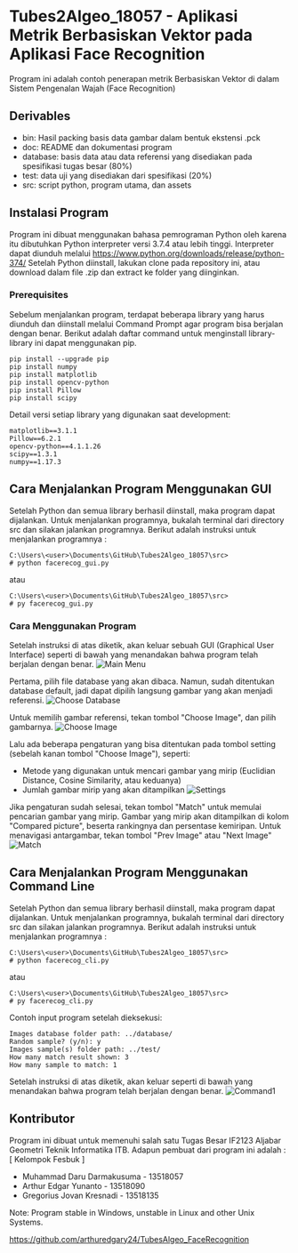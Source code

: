 # Tubes2Algeo_18057 - Aplikasi Metrik Berbasiskan Vektor pada Aplikasi Face Recognition

Program ini adalah contoh penerapan metrik Berbasiskan Vektor di dalam Sistem Pengenalan Wajah (Face Recognition)

## Derivables
* bin: Hasil packing basis data gambar dalam bentuk ekstensi .pck
* doc: README dan dokumentasi program
* database: basis data atau data referensi yang disediakan pada spesifikasi tugas besar (80%)
* test: data uji yang disediakan dari spesifikasi (20%)
* src: script python, program utama, dan assets

## Instalasi Program

Program ini dibuat menggunakan bahasa pemrograman Python oleh karena itu dibutuhkan Python interpreter versi 3.7.4 atau lebih tinggi. Interpreter dapat diunduh melalui https://www.python.org/downloads/release/python-374/
Setelah Python diinstall, lakukan clone pada repository ini, atau download dalam file .zip dan extract ke folder yang diinginkan.

### Prerequisites

Sebelum menjalankan program, terdapat beberapa library yang harus diunduh dan diinstall melalui Command Prompt agar program bisa berjalan dengan benar. Berikut adalah daftar command untuk menginstall library-library ini dapat menggunakan pip.

```
pip install --upgrade pip
pip install numpy
pip install matplotlib
pip install opencv-python
pip install Pillow
pip install scipy
```
Detail versi setiap library yang digunakan saat development:
```
matplotlib==3.1.1
Pillow==6.2.1
opencv-python==4.1.1.26
scipy==1.3.1
numpy==1.17.3
```

## Cara Menjalankan Program Menggunakan GUI

Setelah Python dan semua library berhasil diinstall, maka program dapat dijalankan. Untuk menjalankan programnya, bukalah terminal dari directory src dan silakan jalankan programnya. Berikut adalah instruksi untuk menjalankan programnya :

```
C:\Users\<user>\Documents\GitHub\Tubes2Algeo_18057\src>
# python facerecog_gui.py
```
atau
```
C:\Users\<user>\Documents\GitHub\Tubes2Algeo_18057\src>
# py facerecog_gui.py
```

### Cara Menggunakan Program

Setelah instruksi di atas diketik, akan keluar sebuah GUI (Graphical User Interface) seperti di bawah yang menandakan bahwa program telah berjalan dengan benar.
![Main Menu](Images/gui_1.png)

Pertama, pilih file database yang akan dibaca. Namun, sudah ditentukan database default, jadi dapat dipilih langsung gambar yang akan menjadi referensi.
![Choose Database](Images/gui_2.png)

Untuk memilih gambar referensi, tekan tombol "Choose Image", dan pilih gambarnya.
![Choose Image](Images/gui_3.png)

Lalu ada beberapa pengaturan yang bisa ditentukan pada tombol setting (sebelah kanan tombol "Choose Image"), seperti:
- Metode yang digunakan untuk mencari gambar yang mirip (Euclidian Distance, Cosine Similarity, atau keduanya)
- Jumlah gambar mirip yang akan ditampilkan
![Settings](Images/gui_4.png)

Jika pengaturan sudah selesai, tekan tombol "Match" untuk memulai pencarian gambar yang mirip. Gambar yang mirip akan ditampilkan di kolom "Compared picture", beserta rankingnya dan persentase kemiripan. Untuk menavigasi antargambar, tekan tombol "Prev Image" atau "Next Image"
![Match](Images/gui_5.png)

## Cara Menjalankan Program Menggunakan Command Line

Setelah Python dan semua library berhasil diinstall, maka program dapat dijalankan. Untuk menjalankan programnya, bukalah terminal dari directory src dan silakan jalankan programnya. Berikut adalah instruksi untuk menjalankan programnya :
```
C:\Users\<user>\Documents\GitHub\Tubes2Algeo_18057\src>
# python facerecog_cli.py
```
atau
```
C:\Users\<user>\Documents\GitHub\Tubes2Algeo_18057\src>
# py facerecog_cli.py
```
Contoh input program setelah dieksekusi:
```
Images database folder path: ../database/
Random sample? (y/n): y
Images sample(s) folder path: ../test/
How many match result shown: 3
How many sample to match: 1
```

Setelah instruksi di atas diketik, akan keluar seperti di bawah yang menandakan bahwa program telah berjalan dengan benar.
![Command1](Images/Command1.png)

## Kontributor
Program ini dibuat untuk memenuhi salah satu Tugas Besar IF2123 Aljabar Geometri Teknik Informatika ITB. Adapun pembuat dari program ini adalah :
[ Kelompok Fesbuk ]
* Muhammad Daru Darmakusuma - 13518057
* Arthur Edgar Yunanto      - 13518090
* Gregorius Jovan Kresnadi  - 13518135

Note: Program stable in Windows, unstable in Linux and other Unix Systems.

https://github.com/arthuredgary24/TubesAlgeo_FaceRecognition


